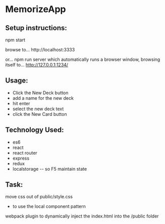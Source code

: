 # MemorizeApp

## Setup instructions:

npm start

browse to... 
http://localhost:3333

or...
npm run server
which automatically runs a browser window, browsing itself to...
http://127.0.0.1:1234/



## Usage:

- Click the New Deck button
- add a name for the new deck
- hit enter
- select the new deck text
- click the New Card button




## Technology Used:
- es6
- react
- react router
- express
- redux
- localstorage
-- so F5 maintain state


## Task:
move css out of public/style.css 
- to use the local component pattern

webpack plugin to dynamically inject the index.html into the /public folder


